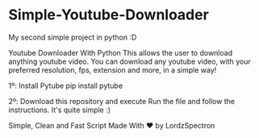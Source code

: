 # Simple-Youtube-Downloader
My second simple project in python :D

Youtube Downloader With Python
This allows the user to download anything youtube video. 
You can download any youtube video, with your preferred resolution, fps, extension and more, in a simple way!

1º: Install Pytube
pip install pytube

2º: Download this repository and execute
Run the file and follow the instructions. It's quite simple :)

Simple, Clean and Fast Script
Made With ♥ by LordzSpectron
